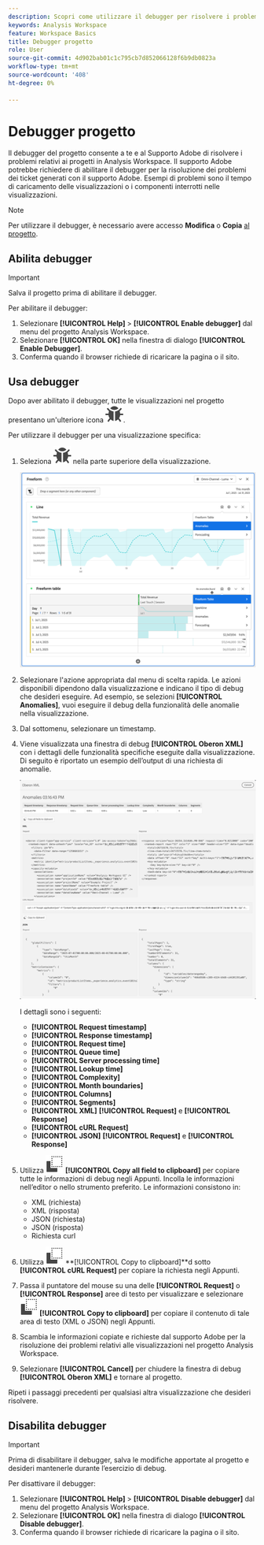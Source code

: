 ```yaml
---
description: Scopri come utilizzare il debugger per risolvere i problemi relativi al progetto in Analysis Workspace.
keywords: Analysis Workspace
feature: Workspace Basics
title: Debugger progetto
role: User
source-git-commit: 4d902bab01c1c795cb7d852066128f6b9db0823a
workflow-type: tm+mt
source-wordcount: '408'
ht-degree: 0%

---
```


# Debugger progetto

Il debugger del progetto consente a te e al Supporto Adobe di risolvere i problemi relativi ai progetti in Analysis Workspace. Il supporto Adobe potrebbe richiedere di abilitare il debugger per la risoluzione dei problemi dei ticket generati con il supporto Adobe. Esempi di problemi sono il tempo di caricamento delle visualizzazioni o i componenti interrotti nelle visualizzazioni.

>[!NOTE]
>
>Per utilizzare il debugger, è necessario avere accesso **Modifica** o **Copia** [al progetto](https://experienceleague.adobe.com/en/docs/experience-cloud-kcs/kbarticles/ka-25744).
>


## Abilita debugger

>[!IMPORTANT]
>
>Salva il progetto prima di abilitare il debugger.
>

Per abilitare il debugger:

1. Selezionare **[!UICONTROL Help]** > **[!UICONTROL Enable debugger]** dal menu del progetto Analysis Workspace.
1. Selezionare **[!UICONTROL OK]** nella finestra di dialogo **[!UICONTROL Enable Debugger]**.
1. Conferma quando il browser richiede di ricaricare la pagina o il sito.


## Usa debugger

Dopo aver abilitato il debugger, tutte le visualizzazioni nel progetto presentano un&#39;ulteriore icona ![Bug](/help/assets/icons/Bug.svg).

Per utilizzare il debugger per una visualizzazione specifica:

1. Seleziona ![Bug](/help/assets/icons/Bug.svg) nella parte superiore della visualizzazione.

   ![Menu di scelta rapida debugger](assets/debugger-context-menu.png)

1. Selezionare l&#39;azione appropriata dal menu di scelta rapida. Le azioni disponibili dipendono dalla visualizzazione e indicano il tipo di debug che desideri eseguire. Ad esempio, se selezioni **[!UICONTROL Anomalies]**, vuoi eseguire il debug della funzionalità delle anomalie nella visualizzazione.
1. Dal sottomenu, selezionare un timestamp.
1. Viene visualizzata una finestra di debug **[!UICONTROL Oberon XML]** con i dettagli delle funzionalità specifiche eseguite dalla visualizzazione. Di seguito è riportato un esempio dell’output di una richiesta di anomalie.

   ![Richiesta di debug output](assets/debugger-oberon.png)

   I dettagli sono i seguenti:

   * **[!UICONTROL Request timestamp]**
   * **[!UICONTROL Response timestamp]**
   * **[!UICONTROL  Request time]**
   * **[!UICONTROL Queue time]**
   * **[!UICONTROL Server processing time]**
   * **[!UICONTROL Lookup time]**
   * **[!UICONTROL Complexity]**
   * **[!UICONTROL Month boundaries]**
   * **[!UICONTROL Columns]**
   * **[!UICONTROL Segments]**
   * **[!UICONTROL XML]** **[!UICONTROL Request]** e **[!UICONTROL Response]**
   * **[!UICONTROL cURL Request]**
   * **[!UICONTROL JSON]** **[!UICONTROL Request]** e **[!UICONTROL Response]**

1. Utilizza ![Copia](/help/assets/icons/Copy.svg) **[!UICONTROL Copy all field to clipboard]** per copiare tutte le informazioni di debug negli Appunti. Incolla le informazioni nell’editor o nello strumento preferito. Le informazioni consistono in:

   * XML (richiesta)
   * XML (risposta)
   * JSON (richiesta)
   * JSON (risposta)
   * Richiesta curl

1. Utilizza ![Copia](/help/assets/icons/Copy.svg) **[!UICONTROL Copy to clipboard]**d sotto **[!UICONTROL cURL Request]** per copiare la richiesta negli Appunti.
1. Passa il puntatore del mouse su una delle **[!UICONTROL Request]** o **[!UICONTROL Response]** aree di testo per visualizzare e selezionare ![Copia](/help/assets/icons/Copy.svg) **[!UICONTROL Copy to clipboard]** per copiare il contenuto di tale area di testo (XML o JSON) negli Appunti.

1. Scambia le informazioni copiate e richieste dal supporto Adobe per la risoluzione dei problemi relativi alle visualizzazioni nel progetto Analysis Workspace.

1. Selezionare **[!UICONTROL Cancel]** per chiudere la finestra di debug **[!UICONTROL Oberon XML]** e tornare al progetto.

Ripeti i passaggi precedenti per qualsiasi altra visualizzazione che desideri risolvere.

## Disabilita debugger

>[!IMPORTANT]
>
>Prima di disabilitare il debugger, salva le modifiche apportate al progetto e desideri mantenerle durante l’esercizio di debug.
>

Per disattivare il debugger:

1. Selezionare **[!UICONTROL Help]** > **[!UICONTROL Disable debugger]** dal menu del progetto Analysis Workspace.
1. Selezionare **[!UICONTROL OK]** nella finestra di dialogo **[!UICONTROL Disable debugger]**.
1. Conferma quando il browser richiede di ricaricare la pagina o il sito.



